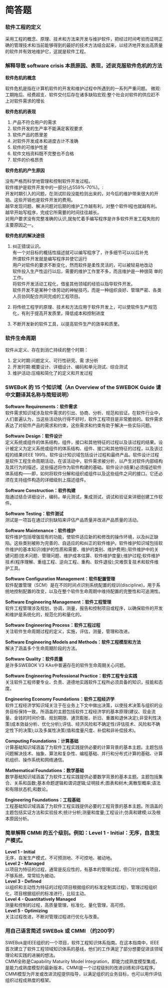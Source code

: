 # 简答题

### 软件工程的定义
采用工程的概念、原理、技术和方法来开发与维护软件，把经过时间考验而证明正确的管理技术和当前能够得到的最好的技术方法结合起来，以经济地开发出高质量的软件并有效地维护它，这就是软件工程。

### 解释导致 software crisis 本质原因、表现，述说克服软件危机的方法
**软件危机的概念**  
  
软件危机是指在计算机软件的开发和维护过程中所遇到的一系列严重问题。
微观:工期拖后、经费超支、软件交付后存在诸多缺陷宏观:整个社会对软件的供应赶不上对软件需求的增长

**软件危机的表现**  
1) 产品不符合用户的需求  
2) 软件开发的生产率不能满足客观要求  
3) 软件产品的质里差  
4) 对软件开发成本和进度古计不准确  
5) 软件的可维护性差  
6) 软件文档资料既不完整也不合格  
7) 软件的价格昂贵  

**软件危机的产生原因**  

没有严格而科学地管理和控制软件开发过程。  
软件维护是软件开发中的一部分(占559%-70%)。:  
开发时期引入的问题，在测试阶段没能检则出来的，对今后的维护带来很大的开销。这些开销也是软件开发的费用。  
越早发现问题、解决问题对后期的维护工作越有利，对整个软件I程也就越有利。越早开始写程序，完成它所需要的时间往往越长。  
对用户要求没有完整准确的认识,就匆忙着手编写程序是许多软件开发工程失败的主要原因之一。  

**软件危机的解决途径**  
1) 纠正错误认识。  
有一个对目标的概括性描述就可以编写程序了，许多细节可以以后补充  
所谓软件开发就是编写程序并使它运行  
用户对软件的要求不断变化，然而软件是柔性灵活的，可以被轻易地改动  
软件投入生产性运行以后，需要的维护工作里不多，而且维护是一种很简 单的工作。  
将软件开发活动工程化，借鉴其他领域的经验以指导软件开发。  
软件开发不是某种个体劳动的神秘技巧，而是一种组织良好、管理严密、各类人员协同配合共同完成的工程项目。  
  
2) 将传统工程学的原理、技术和方法应用于软件开发上，可以使软件生产规范化，有利于提高开发质里，降低成本和控制进度  
  
3) 不断开发新的软件工具，以提高软件生产的效率和质里。  
  
### 软件生命周期
软件从定义、存在到消亡持续的整个时期：  
1) 定义时期:问题定义、可行性研究、需  求分析  
2) 开发时期:概要设计、详细设计、编码和单元测试、综合测试  
3) 维护活动:压缩和简化了的定义和开发过程  
  
### SWEBoK 的 15 个知识域（An Overview of the SWEBOK Guide 请中文翻译其名称与简短说明）
**Software Requirements：软件需求**  
软件需求知识域涉及软件需求的引出、协商、分析、规范和验证。在软件行业中，人们普遍认为，当这些活动执行得不好时，软件工程项目是非常脆弱的。软件需求表达了对软件产品的需求和约束，这些需求和约束有助于解决一些实际问题。  
  
**Software Design：软件设计**  
定义系统或组件的体系结构，组件，接口和其他特征的过程以及该过程的结果。设计被定义为定义系统或组件的体系结构、组件、接口和其他特征的过程，以及该过程的结果(IEEE 1991)。软件设计知识域包括设计过程和最终产品。软件设计过程是软件工程生命周期活动，在该活动中，软件需求被分析，以产生对软件内部结构及其行为的描述，这些描述将作为软件构建的基础。软件设计(结果)必须描述软件体系结构——即，如何将软件分解和组织成组件以及这些组件之间的接口。它还必须在支持组件构造的详细级别上描述组件。  
  
**Software Construction：软件构建**  
指通过结合详细设计，编码，单元测试，集成测试，调试和验证来详细创建工作软件。  
  
**Software Testing：软件测试**  
测试是一项旨在通过识别缺陷来评估产品质量并改进产品质量的活动。  
  
**Software Maintenance：软件维护**  
软件维护包括增强现有的功能，使软件适应新的和修改的操作环境，以及纠正缺陷。这些类别被称为完善的、自适应的和纠正的软件维护。软件维护知识域包括软件维护的基本知识(维护的性质和需要、维护的类别、维护费用);软件维护中的关键问题(技术问题、管理问题、维护成本估算、软件维护度量);维护过程;软件维护技术(程序理解、重组工程、逆向工程、重构、软件退役);灾难恢复技术和软件维护工具。  
  
**Software Configuration Management：软件配置管理**  
软件配置管理（SCM）是在不同时间点识别系统配置的规训(discipline)，用于系统地控制配置的改变，以及在整个软件生命周期中维持配置的完整性和可追溯性。  
  
**Software Engineering Management：软件工程管理**  
软件工程管理涉及规划，协调，测量，报告和控制项目或程序，以确保软件的开发和维护是系统化的，规范化的和量化的。  
  
**Software Engineering Process：软件工程过程**  
关注软件生命周期过程的定义，实施，评估，测量，管理和改进。  
  
**Software Engineering Models and Methods：软件工程模型和方法**  
解决了涵盖多个生命周期阶段的方法。  
  
**Software Quality：软件质量**  
是许多SWEBOK V3 KAs中普遍存在的软件生命周期关心问题。  
  
**Software Engineering Professional Practice：软件工程专业实践**  
关注软件工程师要专业、负责、道德地实践软件工程所必须具备的知识，技能和态度。  
  
**Engineering Economy Foundations：软件工程经济学**  
软件工程经济学知识域关注于在业务上下文中做出决策，以使技术决策与组织的业务目标保持一致。所涵盖的主题包括软件工程经济学的基本原理(建议、现金流量、金钱的时间价值、规划期限、通货膨胀、折旧、重置和退休决定);非营利性决策(成本效益分析、优化分析);评估、经济风险和不确定性(评估技术、风险和不确定性下的决策);以及多属性决策(值和度量尺度、补偿和非补偿技术)。  
  
**Computing Foundations：计算基础**  
计算基础知识域涵盖了为软件工程实践提供必要的计算背景的基本主题。主题包括问题解决技术、抽象、算法和复杂性、编程基础、并行和分布式计算的基础、计算机组织、操作系统和网络通信。  
  
**Mathematical Foundations：数学基础**  
数学基础知识域涵盖了为软件工程实践提供必要数学背景的基本主题。主题包括集合、关系和函数;基本命题逻辑和谓词逻辑;证明技术;图表和树木;离散型概率;语法和有限状态机;和数论。  
  
**Engineering Foundations：工程基础**  
工程基础知识域涵盖了为软件工程实践提供必要的工程背景的基本主题。所涵盖的主题包括实证方法和实验技术;统计分析;测量和度量;工程设计;仿真和建模;以及根本原因分析。  
  
### 简单解释 CMMI 的五个级别。例如：Level 1 - Initial：无序，自发生产模式。
**Level 1 - Initial**  
无序，自发生产模式，不可预测地、不可控地、被动地。  
**Level 2 - Managed**  
以项目为特征的过程，通常是反应性的，有基本的管理过程，但只针对现有项目，不够系统，常常较为被动。  
**Level 3 - Defined**  
以组织和主动性为特征的过程(项目根据组织的标准定制其过程)，管理过程组织化，项目根据组织的标准进行，比较主动。  
**Level 4 - Quantitatively Managed**  
测量和控制的过程，高质量管理，标准化、量化管理，高可控。  
**Level 5 - Optimizing**  
关注过程改进，不断对管理过程进行优化与改善。  
  
### 用自己语言简述 SWEBok 或 CMMI （约200字）
SWEBok是IEEE组织的一个项目，软件工程知识体系指南。在这本指南中，IEEE首次建立了软件工程领域知识体系的基线，他们的工作满足了部分想要促进该领域理论和实践的进展的想法。  
CMMI全称是Capability Maturity Model Integration，即能力成熟度模型集成，是能力成熟度模型的最新版本。CMMI是一个过程级别的改进训练和评估程序。CMMI模型为开发或改进流程提供指导，以满足组织的业务目标，也可以用作评估组织过程成熟度的框架。  
